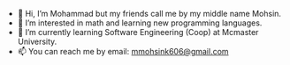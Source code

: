 - 👋 Hi, I’m Mohammad but my friends call me by my middle name Mohsin.
- 👀 I’m interested in math and learning new programming languages.
- 🌱 I’m currently learning Software Engineering (Coop) at Mcmaster University.
- 📫 You can reach me by email: mmohsink606@gmail.com

